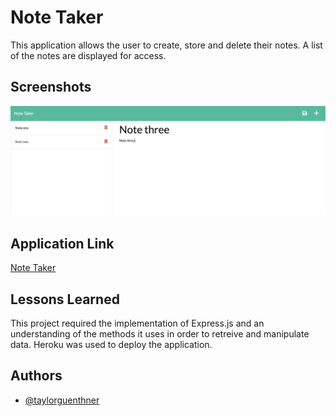 
# Note Taker

This application allows the user to create, store and delete their notes. A list of the notes are displayed for access.

## Screenshots

![App Screenshot](./screenshot.png)

## Application Link

[Note Taker](https://note-taker-project-wtg.herokuapp.com/) 


## Lessons Learned

This project required the implementation of Express.js and an understanding of the methods it uses in order to retreive and manipulate data.
Heroku was used to deploy the application.

## Authors

- [@taylorguenthner](https://www.github.com/wtguenthner)

